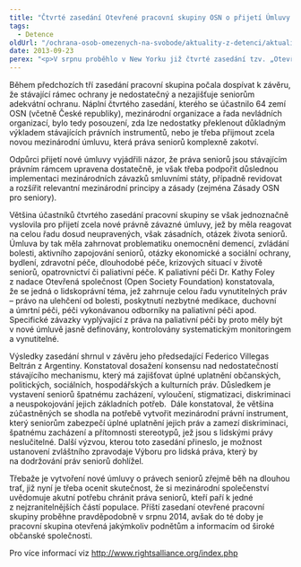 ```yaml
---
title: "Čtvrté zasedání Otevřené pracovní skupiny OSN o přijetí Úmluvy o právech seniorů"
tags:
  - Detence
oldUrl: "/ochrana-osob-omezenych-na-svobode/aktuality-z-detenci/aktuality-z-detenci-2013/ctvrte-zasedani-otevrene-pracovni-skupiny-osn-o-prijeti-umluvy-o-pravech-senioru/"
date: 2013-09-23
perex: "<p>V srpnu proběhlo v New Yorku již čtvrté zasedání tzv. „Otevřené pracovní skupiny“ (Open-ending working group). Tato skupina byla vytvořena rezolucí Valného shromáždění OSN v roce 2010 s cílem zhodnotit mezinárodní ochranu práv seniorů a prošetřit, zda stávající mezinárodní právní rámec ochrany práv seniorů netrpí nedostatky a „slepými místy“, které by bránily v plném uplatnění jejich základních práv a svobod. </p>"
---
```


<!-- imported from the old website -->

<p>Během předchozích tří zasedání pracovní skupina počala dospívat k závěru, že stávající rámec ochrany je nedostatečný a nezajišťuje seniorům adekvátní ochranu. Náplní čtvrtého zasedání, kterého se účastnilo 64 zemí OSN (včetně České republiky), mezinárodní organizace a řada nevládních organizací, bylo tedy posouzení, zda lze nedostatky překlenout důkladným výkladem stávajících právních instrumentů, nebo je třeba přijmout zcela novou mezinárodní úmluvu, která práva seniorů komplexně zakotví.</p><p>Odpůrci přijetí nové úmluvy vyjádřili názor, že práva seniorů jsou stávajícím právním rámcem upravena dostatečně, je však třeba podpořit důslednou implementaci mezinárodních závazků smluvními státy, případně revidovat a rozšířit relevantní mezinárodní principy a zásady (zejména Zásady OSN pro seniory).</p><p>Většina účastníků čtvrtého zasedání pracovní skupiny se však jednoznačně vyslovila pro přijetí zcela nové právně závazné úmluvy, jež by měla reagovat na celou řadu dosud neupravených, však zásadních, otázek života seniorů. Úmluva by tak měla zahrnovat problematiku onemocnění demencí, zvládání bolesti, aktivního zapojování seniorů, otázky ekonomické a sociální ochrany, bydlení, zdravotní péče, dlouhodobé péče, krizových situací v životě seniorů, opatrovnictví či paliativní péče. K paliativní péči Dr. Kathy Foley z nadace Otevřená společnost (Open Society Foundation) konstatovala, že se jedná o lidskoprávní téma, jež zahrnuje celou řadu vynutitelných práv – právo na ulehčení od bolesti, poskytnutí nezbytné medikace, duchovní a úmrtní péči, péči vykonávanou odborníky na paliativní péči apod. Specifické závazky vyplývající z práva na paliativní péči by proto měly být v nové úmluvě jasně definovány, kontrolovány systematickým monitoringem a vynutitelné.</p><p>Výsledky zasedání shrnul v závěru jeho předsedající Federico Villegas Beltrán z Argentiny. Konstatoval dosažení konsensu nad nedostatečností stávajícího mechanismu, který má zajišťovat úplné uplatnění občanských, politických, sociálních, hospodářských a kulturních práv. Důsledkem je vystavení seniorů špatnému zacházení, vyloučení, stigmatizaci, diskriminaci a neuspokojování jejich základních potřeb.  Dále konstatoval, že většina zúčastněných se shodla na potřebě vytvořit mezinárodní právní instrument, který seniorům zabezpečí úplné uplatnění jejich práv a zamezí diskriminaci, špatnému zacházení a přítomnosti stereotypů, jež jsou s lidskými právy neslučitelné. Další výzvou, kterou toto zasedání přineslo, je možnost ustanovení zvláštního zpravodaje Výboru pro lidská práva, který by na dodržování práv seniorů dohlížel.</p><p>Třebaže je vytvoření nové úmluvy o právech seniorů zřejmě běh na dlouhou trať, již nyní je třeba ocenit skutečnost, že si mezinárodní společenství uvědomuje akutní potřebu chránit práva seniorů, kteří paří k jedné z nejzranitelnějších částí populace. Příští zasedaní otevřené pracovní skupiny proběhne pravděpodobně v srpnu 2014, avšak do té doby je pracovní skupina otevřená jakýmkoliv podnětům a informacím od široké občanské společnosti. </p><p>Pro více informací viz <a title="Otevření do nového okna" href="http://www.rightsalliance.org/index.php" target="_blank">http://www.rightsalliance.org/index.php</a>  </p>
